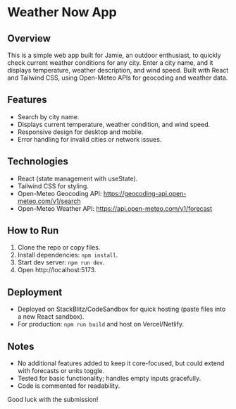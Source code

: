 # Weather Now App

## Overview
This is a simple web app built for Jamie, an outdoor enthusiast, to quickly check current weather conditions for any city. Enter a city name, and it displays temperature, weather description, and wind speed. Built with React and Tailwind CSS, using Open-Meteo APIs for geocoding and weather data.

## Features
- Search by city name.
- Displays current temperature, weather condition, and wind speed.
- Responsive design for desktop and mobile.
- Error handling for invalid cities or network issues.

## Technologies
- React (state management with useState).
- Tailwind CSS for styling.
- Open-Meteo Geocoding API: https://geocoding-api.open-meteo.com/v1/search
- Open-Meteo Weather API: https://api.open-meteo.com/v1/forecast

## How to Run
1. Clone the repo or copy files.
2. Install dependencies: `npm install`.
3. Start dev server: `npm run dev`.
4. Open http://localhost:5173.

## Deployment
- Deployed on StackBlitz/CodeSandbox for quick hosting (paste files into a new React sandbox).
- For production: `npm run build` and host on Vercel/Netlify.

## Notes
- No additional features added to keep it core-focused, but could extend with forecasts or units toggle.
- Tested for basic functionality; handles empty inputs gracefully.
- Code is commented for readability.

Good luck with the submission!